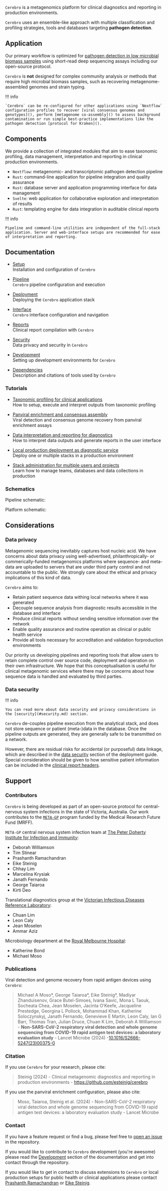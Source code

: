 
`Cerebro` is a metagenomics platform for clinical diagnostics and reporting in production environments. 

`Cerebro` uses an ensemble-like approach with multiple classification and profiling strategies, tools and databases targeting **pathogen detection**.

## Application

Our primary workflow is optimized for [pathogen detection in low microbial biomass samples]() using short-read deep sequencing assays including our open-source protocol.

`Cerebro` is **not** designed for complex community analysis or methods that require high microbial biomass samples, such as recovering metagenome-assembled genomes and strain typing.

!!! info
    
    `Cerebro` can be re-configured for other applications using `Nextflow` configuration profiles to recover [viral consensus genomes and genotypes](), perform [metagenome co-assembly]() to assess background contamination or run simple best-practice implementations like the pathogen detection [protocol for Kraken]().

## Components

We provide a collection of integrated modules that aim to ease taxonomic profiling, data management, interpretation and reporting in clinical production environments. 

* `Nextflow`: metagenomic- and transcriptomic pathogen detection pipeline 
* `Rust`: command-line application for pipeline integration and quality assurance
* `Rust`: database server and application programming interface for data management 
* `Svelte`: web application for collaborative exploration and interpretation of results 
* `Rust`: templating engine for data integration in auditable clinical reports

!!! info

    Pipeline and command-line utilities are independent of the full-stack application. Server and web-interface setups are recommended for ease of interpretation and reporting.

## Documentation

* [Setup](index.md)  
Installation and configuration of `Cerebro`

* [Pipeline](pipeline.md)  
`Cerebro` pipeline configuration and execution 

* [Deployment](deployment.md)  
Deploying the `Cerebro` application stack

* [Interface](interface.md)  
`Cerebro` interface configuration and navigation 

* [Reports](reports.md)  
Clinical report compilation with `Cerebro`

* [Security](security.md)  
Data privacy and security in `Cerebro`

* [Development](development.md)  
Setting up development environments for `Cerebro`

* [Dependencies](dependencies.md)  
Description and citations of tools used by `Cerebro`


### Tutorials

* [Taxonomic profiling for clinical applications](dependencies.md)  
How to setup, execute and interpret outputs from taxonomic profiling

* [Panviral enrichment and consensus assembly](dependencies.md)  
Viral detection and consensus genome recovery from panviral enrichment assays

* [Data interpretation and reporting for diagnostics](dependencies.md)  
How to interpret data outputs and generate reports in the user interface

* [Local production deployment as diagnostic service](dependencies.md)  
Deploy one or multiple stacks in a production environment

* [Stack administration for multiple users and projects](dependencies.md)  
Learn how to manage teams, databases and data collections in production


### Schematics

Pipeline schematic:



Platform schematic:

## Considerations

### Data privacy

Metagenomic sequencing inevitably captures host nucleic acid. We have concerns about data privacy using well-advertised, philanthropically- or commerically-funded metagenomics platforms where sequence- and meta-data are uploaded to servers that are under third party control and not accountable to the public. We strongly care about the ethical and privacy implications of this kind of data. 

`Cerebro` aims to:

* Retain patient sequence data withing local networks where it was generated
* Decouple sequence analysis from diagnostic results accessible in the database and interface
* Produce clinical reports without sending sensitive information over the network
* Enable quality assurance and routine operation as clinical or public health service
* Provide all tools necessary for accreditation and validation forproduction environments

Our priority us developing pipelines and reporting tools that allow users to retain complete control over source code, deployment and operation on their own infrastructure. We hope that this conceptualisation is useful for clinical metagenomic services where there may be concerns about how sequence data is handled and evaluated by third parties.


### Data security

!!! info

    You can read more about data security and privacy considerations in the [security](#security.md) section.


`Cerebro` de-couples pipeline execution from the analytical stack, and does not store sequence or patient (meta-)data in the database. Once the pipeline outputs are generated, they are generally safe to be transmitted on a network. 

However, there are residual risks for accidental (or purposeful) data linkage, which are described in the [data security]() section of the deployment guide. Special consideration should be given to how sensitive patient information can be included in the [clinical report headers]().


## Support 

### Contributors


`Cerebro` is being developed as part of an open-source protocol for central-nervous system infections in the state of Victoria, Australia. Our work contributes to the [`META-GP`]() program funded by the Medical Research Future Fund (MRFF). 

`META-GP` central nervous system infection team at [The Peter Doherty Institute for Infection and Immunity]():

* Deborah Williamson
* Tim Stinear
* Prashanth Ramachandran
* Eike Steinig 
* Chhay Lim
* Marcelina Krysiak
* Janath Fernando
* George Taiaroa
* Kirti Deo

Translational diagnostics group at the [Victorian Infectious Diseases Reference Laboratory]():

* Chuan Lim
* Leon Caly
* Jean Moselen
* Ammar Aziz

Microbiology department at the [Royal Melbourne Hospital]():

* Katherine Bond
* Michael Moso

### Publications

Viral detection and genome recovery from rapid antigen devices using `Cerebro`:

> Michael A Moso*, George Taiaroa*, Eike Steinig*, Madiyar Zhanduisenov, Grace Butel-Simoes, Ivana Savic, Mona L Taouk, Socheata Chea, Jean Moselen, Jacinta O’Keefe, Jacqueline Prestedge, Georgina L Pollock, Mohammad Khan, Katherine Soloczynskyj, Janath Fernando, Genevieve E Martin, Leon Caly, Ian G Barr, Thomas Tran, Julian Druce, Chuan K Lim, Deborah A Williamson - **Non-SARS-CoV-2 respiratory viral detection and whole genome sequencing from COVID-19 rapid antigen test devices: a laboratory evaluation study** - Lancet Microbe (2024) -[10.1016/S2666-5247(23)00375-0](https://doi.org/10.1016/S2666-5247(23)00375-0)


### Citation

If you use `Cerebro` for your research, please cite:

> Steinig (2024) - Clinical metagenomic diagnostics and reporting in production environments - https://github.com/esteinig/cerebro

If you use the panviral enrichment configuration, please also cite:

> Moso, Taiaroa, Steinig et al. (2024) - Non-SARS-CoV-2 respiratory viral detection and whole genome sequencing from COVID-19 rapid antigen test devices: a laboratory evaluation study - Lancet Microbe 

### Contact

If you have a feature request or find a bug, please feel free to [open an issue](https://github.com/esteinig/cerebro) in the repository.

If you would like to contribute to `Cerebro` development (you're awesome) please read the [Development](#development.md) section of the documentation and get into contact through the repository.

If you would like to get in contact to discuss extensions to `Cerebro` or local production setups for public health or clinical applications please contact [Prashanth Ramachandran]() or [Eike Steinig](https://github.com/esteinig).